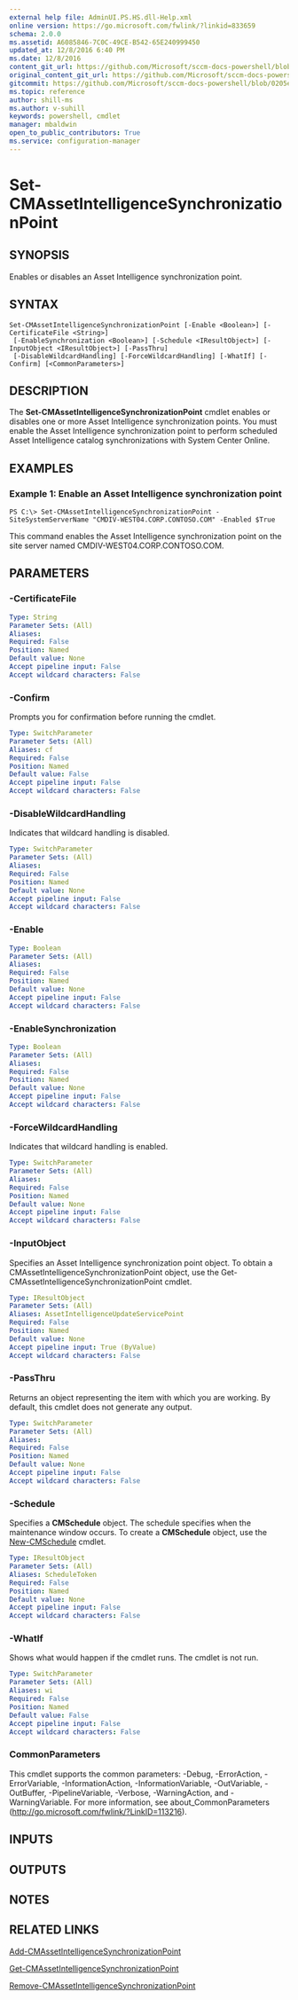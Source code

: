```yaml
---
external help file: AdminUI.PS.HS.dll-Help.xml
online version: https://go.microsoft.com/fwlink/?linkid=833659
schema: 2.0.0
ms.assetid: A6085846-7C0C-49CE-B542-65E240999450
updated_at: 12/8/2016 6:40 PM
ms.date: 12/8/2016
content_git_url: https://github.com/Microsoft/sccm-docs-powershell/blob/live/sccm-cmdlets/ConfigurationManager/vlatest/Set-CMAssetIntelligenceSynchronizationPoint.md
original_content_git_url: https://github.com/Microsoft/sccm-docs-powershell/blob/live/sccm-cmdlets/ConfigurationManager/vlatest/Set-CMAssetIntelligenceSynchronizationPoint.md
gitcommit: https://github.com/Microsoft/sccm-docs-powershell/blob/0205e569abecf1b4e1b2b342947b87a3691b29a5/sccm-cmdlets/ConfigurationManager/vlatest/Set-CMAssetIntelligenceSynchronizationPoint.md
ms.topic: reference
author: shill-ms
ms.author: v-suhill
keywords: powershell, cmdlet
manager: mbaldwin
open_to_public_contributors: True
ms.service: configuration-manager
---
```


# Set-CMAssetIntelligenceSynchronizationPoint

## SYNOPSIS
Enables or disables an Asset Intelligence synchronization point.

## SYNTAX

```
Set-CMAssetIntelligenceSynchronizationPoint [-Enable <Boolean>] [-CertificateFile <String>]
 [-EnableSynchronization <Boolean>] [-Schedule <IResultObject>] [-InputObject <IResultObject>] [-PassThru]
 [-DisableWildcardHandling] [-ForceWildcardHandling] [-WhatIf] [-Confirm] [<CommonParameters>]
```

## DESCRIPTION
The **Set-CMAssetIntelligenceSynchronizationPoint** cmdlet enables or disables one or more Asset Intelligence synchronization points.
You must enable the Asset Intelligence synchronization point to perform scheduled Asset Intelligence catalog synchronizations with System Center Online.

## EXAMPLES

### Example 1: Enable an Asset Intelligence synchronization point
```
PS C:\> Set-CMAssetIntelligenceSynchronizationPoint -SiteSystemServerName "CMDIV-WEST04.CORP.CONTOSO.COM" -Enabled $True
```

This command enables the Asset Intelligence synchronization point on the site server named CMDIV-WEST04.CORP.CONTOSO.COM.

## PARAMETERS

### -CertificateFile


```yaml
Type: String
Parameter Sets: (All)
Aliases: 
Required: False
Position: Named
Default value: None
Accept pipeline input: False
Accept wildcard characters: False
```

### -Confirm
Prompts you for confirmation before running the cmdlet.

```yaml
Type: SwitchParameter
Parameter Sets: (All)
Aliases: cf
Required: False
Position: Named
Default value: False
Accept pipeline input: False
Accept wildcard characters: False
```

### -DisableWildcardHandling
Indicates that wildcard handling is disabled.

```yaml
Type: SwitchParameter
Parameter Sets: (All)
Aliases: 
Required: False
Position: Named
Default value: None
Accept pipeline input: False
Accept wildcard characters: False
```

### -Enable


```yaml
Type: Boolean
Parameter Sets: (All)
Aliases: 
Required: False
Position: Named
Default value: None
Accept pipeline input: False
Accept wildcard characters: False
```

### -EnableSynchronization


```yaml
Type: Boolean
Parameter Sets: (All)
Aliases: 
Required: False
Position: Named
Default value: None
Accept pipeline input: False
Accept wildcard characters: False
```

### -ForceWildcardHandling
Indicates that wildcard handling is enabled.

```yaml
Type: SwitchParameter
Parameter Sets: (All)
Aliases: 
Required: False
Position: Named
Default value: None
Accept pipeline input: False
Accept wildcard characters: False
```

### -InputObject
Specifies an Asset Intelligence synchronization point object.
To obtain a CMAssetIntelligenceSynchronizationPoint object, use the Get-CMAssetIntelligenceSynchronizationPoint cmdlet.

```yaml
Type: IResultObject
Parameter Sets: (All)
Aliases: AssetIntelligenceUpdateServicePoint
Required: False
Position: Named
Default value: None
Accept pipeline input: True (ByValue)
Accept wildcard characters: False
```

### -PassThru
Returns an object representing the item with which you are working.
By default, this cmdlet does not generate any output.

```yaml
Type: SwitchParameter
Parameter Sets: (All)
Aliases: 
Required: False
Position: Named
Default value: None
Accept pipeline input: False
Accept wildcard characters: False
```

### -Schedule
Specifies a **CMSchedule** object.
The schedule specifies when the maintenance window occurs.
To create a **CMSchedule** object, use the [New-CMSchedule](./New-CMSchedule.md) cmdlet.

```yaml
Type: IResultObject
Parameter Sets: (All)
Aliases: ScheduleToken
Required: False
Position: Named
Default value: None
Accept pipeline input: False
Accept wildcard characters: False
```

### -WhatIf
Shows what would happen if the cmdlet runs.
The cmdlet is not run.

```yaml
Type: SwitchParameter
Parameter Sets: (All)
Aliases: wi
Required: False
Position: Named
Default value: False
Accept pipeline input: False
Accept wildcard characters: False
```

### CommonParameters
This cmdlet supports the common parameters: -Debug, -ErrorAction, -ErrorVariable, -InformationAction, -InformationVariable, -OutVariable, -OutBuffer, -PipelineVariable, -Verbose, -WarningAction, and -WarningVariable. For more information, see about_CommonParameters (http://go.microsoft.com/fwlink/?LinkID=113216).

## INPUTS

## OUTPUTS

## NOTES

## RELATED LINKS

[Add-CMAssetIntelligenceSynchronizationPoint](xref:ConfigurationManager/vlatest/Add-CMAssetIntelligenceSynchronizationPoint.md)

[Get-CMAssetIntelligenceSynchronizationPoint](xref:ConfigurationManager/vlatest/Get-CMAssetIntelligenceSynchronizationPoint.md)

[Remove-CMAssetIntelligenceSynchronizationPoint](xref:ConfigurationManager/vlatest/Remove-CMAssetIntelligenceSynchronizationPoint.md)
